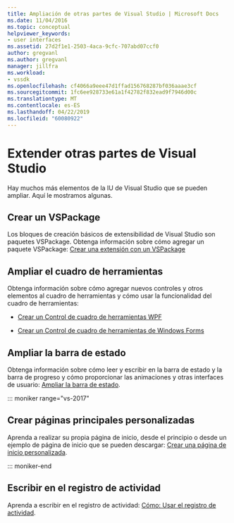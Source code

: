 ```yaml
---
title: Ampliación de otras partes de Visual Studio | Microsoft Docs
ms.date: 11/04/2016
ms.topic: conceptual
helpviewer_keywords:
- user interfaces
ms.assetid: 27d2f1e1-2503-4aca-9cfc-707abd07ccf0
author: gregvanl
ms.author: gregvanl
manager: jillfra
ms.workload:
- vssdk
ms.openlocfilehash: cf4066a9eee47d1ffad156768287bf036aaae3cf
ms.sourcegitcommit: 1fc6ee928733e61a1f42782f832ead9f7946d00c
ms.translationtype: MT
ms.contentlocale: es-ES
ms.lasthandoff: 04/22/2019
ms.locfileid: "60080922"
---
```

# <a name="extend-other-parts-of-visual-studio"></a>Extender otras partes de Visual Studio

Hay muchos más elementos de la IU de Visual Studio que se pueden ampliar. Aquí le mostramos algunas.

## <a name="create-a-vspackage"></a>Crear un VSPackage

Los bloques de creación básicos de extensibilidad de Visual Studio son paquetes VSPackage.  Obtenga información sobre cómo agregar un paquete VSPackage: [Crear una extensión con un VSPackage](../extensibility/creating-an-extension-with-a-vspackage.md)

## <a name="extend-the-toolbox"></a>Ampliar el cuadro de herramientas

Obtenga información sobre cómo agregar nuevos controles y otros elementos al cuadro de herramientas y cómo usar la funcionalidad del cuadro de herramientas:

- [Crear un Control de cuadro de herramientas WPF](../extensibility/creating-a-wpf-toolbox-control.md)

- [Crear un Control de cuadro de herramientas de Windows Forms](../extensibility/creating-a-windows-forms-toolbox-control.md)

## <a name="extend-the-status-bar"></a>Ampliar la barra de estado

Obtenga información sobre cómo leer y escribir en la barra de estado y la barra de progreso y cómo proporcionar las animaciones y otras interfaces de usuario: [Ampliar la barra de estado](../extensibility/extending-the-status-bar.md).

::: moniker range="vs-2017"

## <a name="create-custom-start-pages"></a>Crear páginas principales personalizadas

Aprenda a realizar su propia página de inicio, desde el principio o desde un ejemplo de página de inicio que se pueden descargar: [Crear una página de inicio personalizada](../extensibility/creating-a-custom-start-page.md).

::: moniker-end

## <a name="write-to-the-activity-log"></a>Escribir en el registro de actividad

Aprenda a escribir en el registro de actividad: [Cómo: Usar el registro de actividad](../extensibility/how-to-use-the-activity-log.md).
